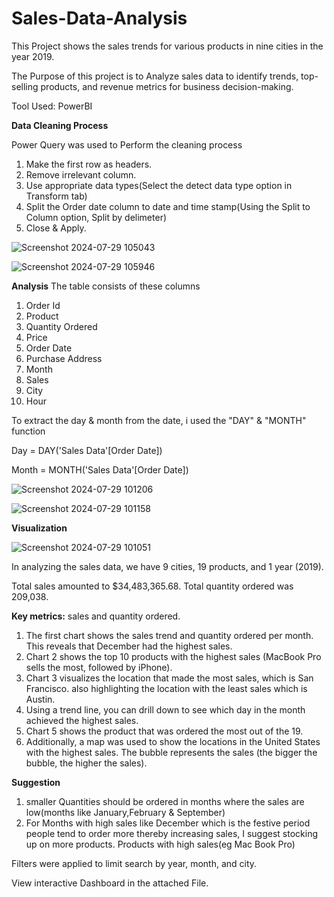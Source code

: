 # Sales-Data-Analysis
This Project shows the sales trends for various products in nine cities in the year 2019.

The Purpose of this project is to Analyze sales data to identify trends, top-selling products, and revenue metrics for
business decision-making.

Tool Used: PowerBI


**Data Cleaning Process**

Power Query was used to Perform the cleaning process

1. Make the first row as headers.
2. Remove irrelevant column.
3. Use appropriate data types(Select the detect data type option in Transform tab)
4. Split the Order date column to date and time stamp(Using the Split to Column option, Split by delimeter)
5. Close & Apply.

   
![Screenshot 2024-07-29 105043](https://github.com/user-attachments/assets/a77e5513-3472-4777-823a-940e36346fcd)

![Screenshot 2024-07-29 105946](https://github.com/user-attachments/assets/0b58b967-3280-4274-95d5-88aabaea96ca)


**Analysis**
The table consists of these columns
1. Order Id
2. Product
3. Quantity Ordered
4. Price
5. Order Date
6. Purchase Address
7. Month
8. Sales
9. City
10. Hour


To extract the day & month from the date, i used the "DAY" & "MONTH" function


Day = DAY('Sales Data'[Order Date])

Month = MONTH('Sales Data'[Order Date])


![Screenshot 2024-07-29 101206](https://github.com/user-attachments/assets/769709f4-c9fd-41de-9850-4f7e52d9917f)

![Screenshot 2024-07-29 101158](https://github.com/user-attachments/assets/f33577d5-a517-4480-84eb-49fe18eaffc6)



**Visualization**

![Screenshot 2024-07-29 101051](https://github.com/user-attachments/assets/4e8fd649-99f9-48f4-ba20-57b516cf0145)


In analyzing the sales data, we have 9 cities, 19 products, and 1 year (2019).

Total sales amounted to $34,483,365.68.
Total quantity ordered was 209,038.

**Key metrics:** sales and quantity ordered.

1. The first chart shows the sales trend and quantity ordered per month. This reveals that December had the highest sales.
2. Chart 2 shows the top 10 products with the highest sales (MacBook Pro sells the most, followed by iPhone).
3. Chart 3 visualizes the location that made the most sales, which is San Francisco. also highlighting the location with the least sales which is Austin.
4. Using a trend line, you can drill down to see which day in the month achieved the highest sales.
5. Chart 5 shows the product that was ordered the most out of the 19.
6. Additionally, a map was used to show the locations in the United States with the highest sales. The bubble represents the sales (the bigger the bubble, the higher the sales).

**Suggestion**
1. smaller Quantities should be ordered in months where the sales are low(months like January,February & September)
2. For Months with high sales like December which is the festive period people tend to order more thereby increasing sales, I suggest stocking up on more products. Products with high sales(eg Mac Book Pro)



Filters were applied to limit search by year, month, and city.

View interactive Dashboard in the attached File.
